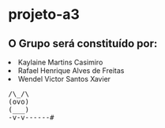 <h1>projeto-a3</h1>
<h2>O Grupo será constituído por:</h2>

<li>Kaylaine Martins Casimiro</li>
<li>Rafael Henrique Alves de Freitas</li>
<li>Wendel Victor Santos Xavier</li>
<pre>
/\_/\
(ovo)
(___)
-v-v------#
</pre>